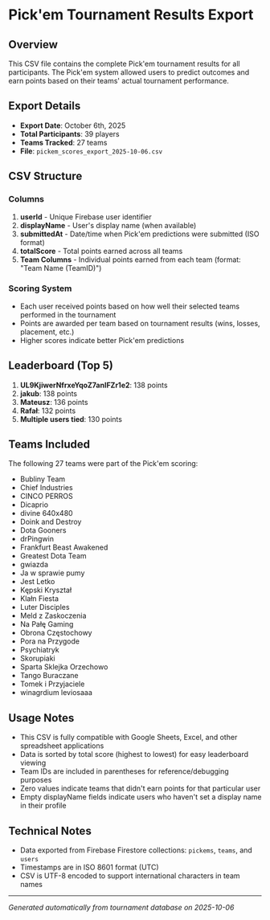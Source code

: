 # Pick'em Tournament Results Export

## Overview
This CSV file contains the complete Pick'em tournament results for all participants. The Pick'em system allowed users to predict outcomes and earn points based on their teams' actual tournament performance.

## Export Details
- **Export Date**: October 6th, 2025
- **Total Participants**: 39 players
- **Teams Tracked**: 27 teams
- **File**: `pickem_scores_export_2025-10-06.csv`

## CSV Structure

### Columns
1. **userId** - Unique Firebase user identifier
2. **displayName** - User's display name (when available)
3. **submittedAt** - Date/time when Pick'em predictions were submitted (ISO format)
4. **totalScore** - Total points earned across all teams
5. **Team Columns** - Individual points earned from each team (format: "Team Name (TeamID)")

### Scoring System
- Each user received points based on how well their selected teams performed in the tournament
- Points are awarded per team based on tournament results (wins, losses, placement, etc.)
- Higher scores indicate better Pick'em predictions

## Leaderboard (Top 5)
1. **UL9KjiwerNfrxeYqoZ7anIFZr1e2**: 138 points
2. **jakub**: 138 points  
3. **Mateusz**: 136 points
4. **Rafał**: 132 points
5. **Multiple users tied**: 130 points

## Teams Included
The following 27 teams were part of the Pick'em scoring:
- Bubliny Team
- Chief Industries  
- CINCO PERROS
- Dicaprio
- divine 640x480
- Doink and Destroy
- Dota Gooners
- drPingwin
- Frankfurt Beast Awakened
- Greatest Dota Team
- gwiazda
- Ja w sprawie pumy
- Jest Letko
- Kępski Kryształ
- Klałn Fiesta
- Luter Disciples
- Meld z Zaskoczenia
- Na Pałę Gaming
- Obrona Częstochowy
- Pora na Przygode
- Psychiatryk
- Skorupiaki
- Sparta Sklejka Orzechowo
- Tango Buraczane
- Tomek i Przyjaciele
- winagrdium leviosaaa

## Usage Notes
- This CSV is fully compatible with Google Sheets, Excel, and other spreadsheet applications
- Data is sorted by total score (highest to lowest) for easy leaderboard viewing
- Team IDs are included in parentheses for reference/debugging purposes
- Zero values indicate teams that didn't earn points for that particular user
- Empty displayName fields indicate users who haven't set a display name in their profile

## Technical Notes
- Data exported from Firebase Firestore collections: `pickems`, `teams`, and `users`
- Timestamps are in ISO 8601 format (UTC)
- CSV is UTF-8 encoded to support international characters in team names

---
*Generated automatically from tournament database on 2025-10-06*